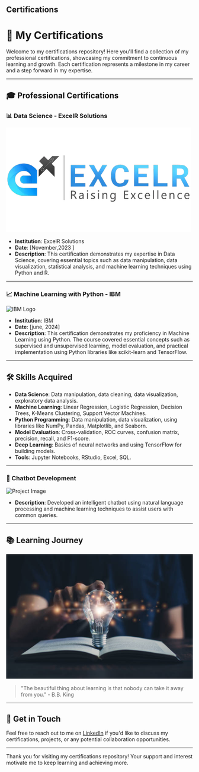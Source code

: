 ## Certifications
# 📜 My Certifications

Welcome to my certifications repository! Here you'll find a collection of my professional certifications, showcasing my commitment to continuous learning and growth. Each certification represents a milestone in my career and a step forward in my expertise.

---

## 🎓 Professional Certifications

### 📊 Data Science - ExcelR Solutions
![ExcelR Logo](https://github.com/ranjithsamudrala/images/blob/main/excelr%20logo.webp)
- **Institution**: ExcelR Solutions
- **Date**: [November,2023 ]
- **Description**: This certification demonstrates my expertise in Data Science, covering essential topics such as data manipulation, data visualization, statistical analysis, and machine learning techniques using Python and R.

---

### 📈 Machine Learning with Python - IBM
![IBM Logo](https://upload.wikimedia.org/wikipedia/commons/5/51/IBM_logo.svg)
- **Institution**: IBM
- **Date**: [june, 2024]
- **Description**: This certification demonstrates my proficiency in Machine Learning using Python. The course covered essential concepts such as supervised and unsupervised learning, model evaluation, and practical implementation using Python libraries like scikit-learn and TensorFlow.

---

## 🛠️ Skills Acquired

- **Data Science**: Data manipulation, data cleaning, data visualization, exploratory data analysis.
- **Machine Learning**: Linear Regression, Logistic Regression, Decision Trees, K-Means Clustering, Support Vector Machines.
- **Python Programming**: Data manipulation, data visualization, using libraries like NumPy, Pandas, Matplotlib, and Seaborn.
- **Model Evaluation**: Cross-validation, ROC curves, confusion matrix, precision, recall, and F1-score.
- **Deep Learning**: Basics of neural networks and using TensorFlow for building models.
- **Tools**: Jupyter Notebooks, RStudio, Excel, SQL.

---

### 🤖 Chatbot Development
![Project Image](https://via.placeholder.com/150)
- **Description**: Developed an intelligent chatbot using natural language processing and machine learning techniques to assist users with common queries.

---

## 📚 Learning Journey

![Learning](https://github.com/ranjithsamudrala/images/blob/main/LEARN.jpg)
> "The beautiful thing about learning is that nobody can take it away from you." - B.B. King

---

## 🌟 Get in Touch

Feel free to reach out to me on [LinkedIn](https://www.linkedin.com) if you'd like to discuss my certifications, projects, or any potential collaboration opportunities.

---

Thank you for visiting my certifications repository! Your support and interest motivate me to keep learning and achieving more.
